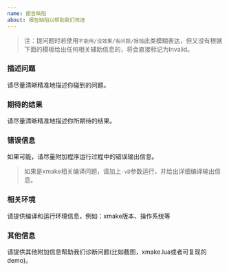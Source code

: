 ```yaml
---
name: 报告缺陷
about: 报告缺陷以帮助我们改进
---
```


> 注：提问题时若使用`不能用/没效果/有问题/报错`此类模糊表达，但又没有根据下面的模板给出任何相关辅助信息的，将会直接标记为Invalid。

### 描述问题

请尽量清晰精准地描述你碰到的问题。

### 期待的结果

请尽量清晰精准地描述你所期待的结果。

### 错误信息

如果可能，请尽量附加程序运行过程中的错误输出信息。

> 如果是xmake相关编译问题，请加上`-vD`参数运行，并给出详细编译输出信息。

### 相关环境

请提供编译和运行环境信息，例如：xmake版本、操作系统等

### 其他信息

请提供其他附加信息帮助我们诊断问题(比如截图，xmake.lua或者可复现的demo)。
